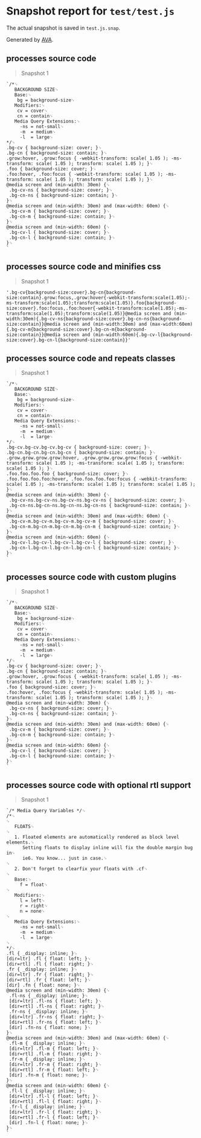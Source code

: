 # Snapshot report for `test/test.js`

The actual snapshot is saved in `test.js.snap`.

Generated by [AVA](https://avajs.dev).

## processes source code

> Snapshot 1

    `/*␊
       BACKGROUND SIZE␊
       Base:␊
        bg = background-size␊
       Modifiers:␊
        cv = cover␊
        cn = contain␊
       Media Query Extensions:␊
         -ns = not-small␊
         -m  = medium␊
         -l  = large␊
    */␊
    .bg-cv { background-size: cover; }␊
    .bg-cn { background-size: contain; }␊
    .grow:hover, .grow:focus { -webkit-transform: scale( 1.05 ); -ms-transform: scale( 1.05 ); transform: scale( 1.05 ); }␊
    .foo { background-size: cover; }␊
    .foo:hover, .foo:focus { -webkit-transform: scale( 1.05 ); -ms-transform: scale( 1.05 ); transform: scale( 1.05 ); }␊
    @media screen and (min-width: 30em) {␊
     .bg-cv-ns { background-size: cover; }␊
     .bg-cn-ns { background-size: contain; }␊
    }␊
    @media screen and (min-width: 30em) and (max-width: 60em) {␊
     .bg-cv-m { background-size: cover; }␊
     .bg-cn-m { background-size: contain; }␊
    }␊
    @media screen and (min-width: 60em) {␊
     .bg-cv-l { background-size: cover; }␊
     .bg-cn-l { background-size: contain; }␊
    }␊
    `

## processes source code and minifies css

> Snapshot 1

    '.bg-cv{background-size:cover}.bg-cn{background-size:contain}.grow:focus,.grow:hover{-webkit-transform:scale(1.05);-ms-transform:scale(1.05);transform:scale(1.05)}.foo{background-size:cover}.foo:focus,.foo:hover{-webkit-transform:scale(1.05);-ms-transform:scale(1.05);transform:scale(1.05)}@media screen and (min-width:30em){.bg-cv-ns{background-size:cover}.bg-cn-ns{background-size:contain}}@media screen and (min-width:30em) and (max-width:60em){.bg-cv-m{background-size:cover}.bg-cn-m{background-size:contain}}@media screen and (min-width:60em){.bg-cv-l{background-size:cover}.bg-cn-l{background-size:contain}}'

## processes source code and repeats classes

> Snapshot 1

    `/*␊
       BACKGROUND SIZE␊
       Base:␊
        bg = background-size␊
       Modifiers:␊
        cv = cover␊
        cn = contain␊
       Media Query Extensions:␊
         -ns = not-small␊
         -m  = medium␊
         -l  = large␊
    */␊
    .bg-cv.bg-cv.bg-cv.bg-cv { background-size: cover; }␊
    .bg-cn.bg-cn.bg-cn.bg-cn { background-size: contain; }␊
    .grow.grow.grow.grow:hover, .grow.grow.grow.grow:focus { -webkit-transform: scale( 1.05 ); -ms-transform: scale( 1.05 ); transform: scale( 1.05 ); }␊
    .foo.foo.foo.foo { background-size: cover; }␊
    .foo.foo.foo.foo:hover, .foo.foo.foo.foo:focus { -webkit-transform: scale( 1.05 ); -ms-transform: scale( 1.05 ); transform: scale( 1.05 ); }␊
    @media screen and (min-width: 30em) {␊
     .bg-cv-ns.bg-cv-ns.bg-cv-ns.bg-cv-ns { background-size: cover; }␊
     .bg-cn-ns.bg-cn-ns.bg-cn-ns.bg-cn-ns { background-size: contain; }␊
    }␊
    @media screen and (min-width: 30em) and (max-width: 60em) {␊
     .bg-cv-m.bg-cv-m.bg-cv-m.bg-cv-m { background-size: cover; }␊
     .bg-cn-m.bg-cn-m.bg-cn-m.bg-cn-m { background-size: contain; }␊
    }␊
    @media screen and (min-width: 60em) {␊
     .bg-cv-l.bg-cv-l.bg-cv-l.bg-cv-l { background-size: cover; }␊
     .bg-cn-l.bg-cn-l.bg-cn-l.bg-cn-l { background-size: contain; }␊
    }␊
    `

## processes source code with custom plugins

> Snapshot 1

    `/*␊
       BACKGROUND SIZE␊
       Base:␊
        bg = background-size␊
       Modifiers:␊
        cv = cover␊
        cn = contain␊
       Media Query Extensions:␊
         -ns = not-small␊
         -m  = medium␊
         -l  = large␊
    */␊
    .bg-cv { background-size: cover; }␊
    .bg-cn { background-size: contain; }␊
    .grow:hover, .grow:focus { -webkit-transform: scale( 1.05 ); -ms-transform: scale( 1.05 ); transform: scale( 1.05 ); }␊
    .foo { background-size: cover; }␊
    .foo:hover, .foo:focus { -webkit-transform: scale( 1.05 ); -ms-transform: scale( 1.05 ); transform: scale( 1.05 ); }␊
    @media screen and (min-width: 30em) {␊
     .bg-cv-ns { background-size: cover; }␊
     .bg-cn-ns { background-size: contain; }␊
    }␊
    @media screen and (min-width: 30em) and (max-width: 60em) {␊
     .bg-cv-m { background-size: cover; }␊
     .bg-cn-m { background-size: contain; }␊
    }␊
    @media screen and (min-width: 60em) {␊
     .bg-cv-l { background-size: cover; }␊
     .bg-cn-l { background-size: contain; }␊
    }␊
    `

## processes source code with optional rtl support

> Snapshot 1

    `/* Media Query Variables */␊
    /*␊
    ␊
       FLOATS␊
    ␊
       1. Floated elements are automatically rendered as block level elements.␊
          Setting floats to display inline will fix the double margin bug in␊
          ie6. You know... just in case.␊
    ␊
       2. Don't forget to clearfix your floats with .cf␊
    ␊
       Base:␊
         f = float␊
    ␊
       Modifiers:␊
         l = left␊
         r = right␊
         n = none␊
    ␊
       Media Query Extensions:␊
         -ns = not-small␊
         -m  = medium␊
         -l  = large␊
    ␊
    */␊
    .fl { _display: inline; }␊
    [dir=ltr] .fl { float: left; }␊
    [dir=rtl] .fl { float: right; }␊
    .fr { _display: inline; }␊
    [dir=ltr] .fr { float: right; }␊
    [dir=rtl] .fr { float: left; }␊
    [dir] .fn { float: none; }␊
    @media screen and (min-width: 30em) {␊
     .fl-ns { _display: inline; }␊
     [dir=ltr] .fl-ns { float: left; }␊
     [dir=rtl] .fl-ns { float: right; }␊
     .fr-ns { _display: inline; }␊
     [dir=ltr] .fr-ns { float: right; }␊
     [dir=rtl] .fr-ns { float: left; }␊
     [dir] .fn-ns { float: none; }␊
    }␊
    @media screen and (min-width: 30em) and (max-width: 60em) {␊
     .fl-m { _display: inline; }␊
     [dir=ltr] .fl-m { float: left; }␊
     [dir=rtl] .fl-m { float: right; }␊
     .fr-m { _display: inline; }␊
     [dir=ltr] .fr-m { float: right; }␊
     [dir=rtl] .fr-m { float: left; }␊
     [dir] .fn-m { float: none; }␊
    }␊
    @media screen and (min-width: 60em) {␊
     .fl-l { _display: inline; }␊
     [dir=ltr] .fl-l { float: left; }␊
     [dir=rtl] .fl-l { float: right; }␊
     .fr-l { _display: inline; }␊
     [dir=ltr] .fr-l { float: right; }␊
     [dir=rtl] .fr-l { float: left; }␊
     [dir] .fn-l { float: none; }␊
    }␊
    `
